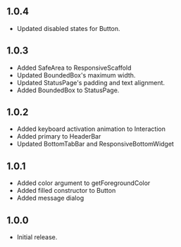 ## 1.0.4

- Updated disabled states for Button.

## 1.0.3

- Added SafeArea to ResponsiveScaffold
- Updated BoundedBox's maximum width.
- Updated StatusPage's padding and text alignment.
- Added BoundedBox to StatusPage.

## 1.0.2

- Added keyboard activation animation to Interaction
- Added primary to HeaderBar
- Updated BottomTabBar and ResponsiveBottomWidget

## 1.0.1

- Added color argument to getForegroundColor
- Added filled constructor to Button
- Added message dialog

## 1.0.0

- Initial release.
